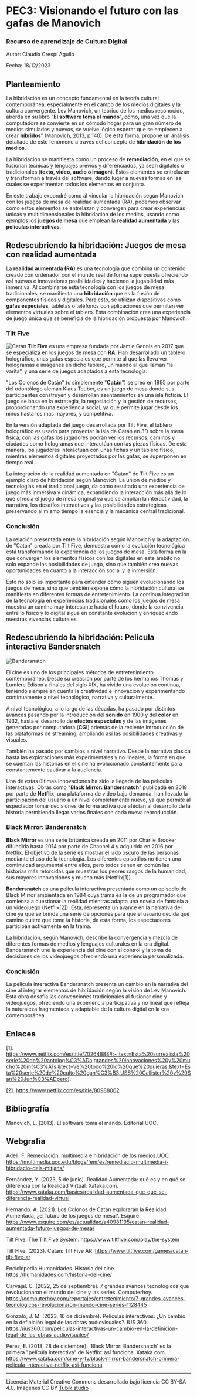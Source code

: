 # PEC3: Visionando el futuro con las gafas de Manovich 

### Recurso de aprendizaje de Cultura Digital 


Autor: Claudia Crespí Aguiló


Fecha: 18/12/2023



## Planteamiento
La hibridación es un concepto fundamental en la teoría cultural contemporánea, especialmente en el campo de los medios digitales y la cultura convergente. Lev Manovich, un teórico de los medios reconocido, aborda en su libro "**El software toma el mando**", cómo, una vez que la computadora se convierte en un cómodo hogar para un gran número de medios simulados y nuevos, se vuelve lógico esperar que se empiecen a crear **híbridos**” (Manovich, 2013, p.140). De esta forma, propone un análisis detallado de este fenómeno a través del concepto de **hibridación de los medios**.

La hibridación se manifiesta como un proceso de **remediación**, en el que se fusionan técnicas y lenguajes previos y diferenciados, ya sean digitales o tradicionales (**texto, video, audio o imágen**). Estos elementos se entrelazan y transforman a través del software, dando lugar a nuevas formas en las cuales se experimentan todos los elementos en conjunto. 

En este trabajo expondré como al vincular la hibridación según Manovich con los juegos de mesa de realidad aumentada (RA), podemos observar cómo estos elementos se entrelazan y convergen para crear experiencias únicas y multidimensionales
la hibridación de los medios, usando como ejemplos los **juegos de mesa** que emplean la **realidad aumentada** y las **películas interactivas**.



## Redescubriendo la hibridación: Juegos de mesa con realidad aumentada
La **realidad aumentada (RA)** es una tecnología que combina un contenido creado con ordenador con el mundo real de forma superpuesta ofreciendo así nuevas e innovadoras posibilidades y haciendo la jugabilidad más inmersiva. Al combinarse esta tecnología con los juegos de mesa tradicionales, se manifiesta una **hibridación** que es la fusión de componentes físicos y digitales. Para esto, se utilizan dispositivos como **gafas especiales**, tabletas o teléfonos con aplicaciones que permiten ver elementos virtuales sobre el tablero. Esta combinación crea una experiencia de juego única que se beneficia de la hibridación propuesta por Manovich.

### Tilt Five
![Catán](https://github.com/Claudiacca2/PEC3_Manovich_Reloaded/commit/c0908a5d3af8ae168be41a0a433cbf9b873dc897)
**Tilt Five** es una empresa fundada por Jamie Gennis en 2017 que se especializa en los juegos de mesa con **RA**. Han desarrollado un tablero holográfico, unas gafas especiales que permite al que las lleva ver hologramas e imágenes en dicho tablero, un mando al que llaman “la varita”, y una serie de juegos adaptados a esta tecnología.

"Los Colonos de Catán" (o simplemente "**Catán**") se creó en 1995 por parte del odontólogo alemán Klaus Teuber, es un juego de mesa donde sus participantes construyen y desarrollan asentamientos en una isla ficticia. El juego se basa en la estrategia, la negociación y la gestión de recursos, proporcionando una experiencia social, ya que permite jugar desde los niños hasta los más mayores, y competitiva. 

En la versión adaptada del juego desarrollada por Tilt Five, el tablero holográfico es usado para proyectar la isla de Catán en 3D sobre la mesa física, con las gafas los jugadores podrán ver los recursos, caminos y ciudades como hologramas que interactúan con las piezas físicas. De esta manera, los jugadores interactúan con unas fichas y un tablero físico, mientras elementos digitales proyectados por las gafas, se superponen en tiempo real.

La integración de la realidad aumentada en "Catan" de Tilt Five es un ejemplo claro de hibridación según Manovich. La unión de medios y tecnologías en el tradicional juego, da como resultado una experiencia de juego más inmersiva y dinámica, expandiendo la interacción más allá de lo que ofrecía el juego de mesa original ya que se amplían la interactividad, la narrativa, los desafíos interactivos y las posibilidades estratégicas, preservando al mismo tiempo la esencia y la mecánica central tradicional.

### Conclusión
La relación presentada entre la hibridación según Manovich y la adaptación de "Catán" creada por Tilt Five, demuestra cómo la evolución tecnológica está transformando la experiencia de los juegos de mesa. Esta forma en la que convergen los elementos físicos con los digitales en este ámbito no solo expande las posibilidades de juego, sino que también crea nuevas oportunidades en cuanto a la interacción social y la inmersión.

Esto no sólo es importante para entender cómo siguen evolucionando los juegos de mesa, sino que también expone cómo la hibridación cultural se manifiesta en diferentes formas de entretenimiento. La continua integración de la tecnología en experiencias tradicionales como los juegos de mesa muestra un camino muy interesante hacia el futuro, donde la convivencia entre lo físico y lo digital sigue en constante evolución y enriqueciendo nuestras vivencias culturales.



## Redescubriendo la hibridación: Película interactiva Bandersnatch
![Bandersnatch](https://github.com/Claudiacca2/PEC3_Manovich_Reloaded/commit/71aa187310891e55d45398d6f84f7f09ffdca0ef)

El cine es uno de los principales métodos de entretenimiento contemporáneo. Desde su creación  por parte de los hermanos Thomas y Lumière Edison a finales del siglo XIX, ha vivido una evolución continua, teniendo siempre en cuenta la creatividad e innovación y experimentando continuamente a nivel tecnológico, narrativa y culturalmente.

A nivel tecnológico, a lo largo de las décadas, ha pasado por distintos avances pasando por la introducción del **sonido** en 1900 y del **color** en 1932, hasta el desarrollo de **efectos especiales** y de las imágenes generadas por computadora (**CGI**) además de la reciente introducción de las plataformas de streaming, ampliando así las posibilidades creativas y visuales.

También ha pasado por cambios a nivel narrativo. Desde la narrativa clásica hasta las exploraciones más experimentales y no lineales, la forma en que se cuentan las historias en el cine ha evolucionado constantemente para constantemente cautivar a la audiencia.

Una de estas últimas innovaciones ha sido la llegada de las películas interactivas. Obras como "**Black Mirror: Bandersnatch**" publicada en 2018 por parte de **Netflix**, una plataforma de video bajo demanda, han llevado la participación del usuario a un nivel completamente nuevo, ya que permite al espectador tomar decisiones de forma activa que afectan al desarrollo de la historia permitiendo llegar varios finales con cada nueva reproducción.

### Black Mirror: Bandersnatch
**Black Mirror** es una serie británica creada en 2011 por Charlie Brooker difundida hasta 2014 por parte de Channel 4 y adquirida en 2016 por Netflix. El objetivo de la serie es mostrar el lado oscuro de las personas mediante el uso de la tecnología. Los diferentes episodios no tienen una continuidad argumental entre ellos, pero todos tienen en común las historias más retorcidas que muestran los peores rasgos de la humanidad, sus mayores innovaciones y mucho más (Netflix[1]).

**Bandersnatch** es una película interactiva presentada como un episodio de Black Mirror ambientada en 1984 cuya trama es la de un programador que comienza a cuestionar la realidad mientras adapta una novela de fantasía a un videojuego (Netflix[2]). Esta, representa un avance en la narrativa del cine ya que se brinda una serie de opciones para que el usuario decida qué camino quiere que tome la historia, de esta forma, los espectadores participan activamente en la trama.

La hibridación, según Manovich, describe la convergencia y mezcla de diferentes formas de medios y lenguajes culturales en la era digital. Bandersnatch une la experiencia del cine con el control y la toma de decisiones de los videojuegos ofreciendo una experiencia personalizada.

### Conclusión
La película interactiva Bandersnatch presenta un cambio en la narrativa del cine al integrar elementos de hibridación según la visión de Lev Manovich. Esta obra desafía las convenciones tradicionales al fusionar cine y videojuegos, ofreciendo una experiencia participativa y no lineal que refleja la naturaleza fragmentada y adaptable de la cultura digital en la era contemporánea.


## Enlaces
[1]. https://www.netflix.com/es/title/70264888#:~:text=Esta%20surrealista%20serie%20de%20antolog%C3%ADa,grandes%20innovaciones%20y%20mucho%20m%C3%A1s.&text=Ve%20todo%20lo%20que%20quieras.&text=Esta%20serie%20de%20culto%20gan%C3%B3,USS%20Callister%20y%20San%20Jun%C3%ADpero).

[2]. https://www.netflix.com/es/title/80988062


## Bibliografía
Manovich, L. (2013). El software toma el mando. Editorial UOC.

## Webgrafía
Adell, F. Remediación, multimedia e hibridación de los medios.UOC. https://multimedia.uoc.edu/blogs/fem/es/remediacio-multimedia-i-hibridacio-dels-mitjans/

Fernández, Y. (2023, 5 de junio). Realidad Aumentada: qué es y en qué se diferencia con la Realidad Virtual. Xataka.com. https://www.xataka.com/basics/realidad-aumentada-que-que-se-diferencia-realidad-virtual

Hernando. A. (2021). Los Colonos de Catán explorarán la Realidad Aumentada, ¿el futuro de los juegos de mesa?. Esquire.
https://www.esquire.com/es/actualidad/a40981195/catan-realidad-aumentada-futuro-juegos-de-mesa/

Tilt FIve. The TIlt Five System. 
https://www.tiltfive.com/play/the-system

Tilt FIve. (2023). Catan: Tilt Five AR. 
https://www.tiltfive.com/games/catan-tilt-five-ar

Enciclopedia Humanidades. Historia del cine. 
https://humanidades.com/historia-del-cine/

Carvajal. C. (2022, 25 de septiembre). 7 grandes avances tecnológicos que revolucionaron el mundo del cine y las series. Computerhoy.
https://computerhoy.com/reportajes/entretenimiento/7-grandes-avances-tecnologicos-revolucionaron-mundo-cine-series-1128445

Gonzalo, J. M. (2023, 16 de diciembre). Películas interactivas: ¿Un cambio en la definición legal de las obras audiovisuales?. IUS 360. https://ius360.com/peliculas-interactivas-un-cambio-en-la-definicion-legal-de-las-obras-audiovisuales/

Perez, E. (2018, 28 de diciembre). 'Black Mirror: Bandersnatch' es la primera "película interactiva" de Netflix: así funciona. Xataka.com. https://www.xataka.com/cine-y-tv/black-mirror-bandersnatch-primera-pelicula-interactiva-netflix-asi-funciona

----

Licencia: Material Creative Commons desarrollado bajo licencia CC BY-SA 4.0. Imágenes CC BY [Tubik studio](https://blog.tubikstudio.com/how-to-create-original-flat-illustrations-designers-tips/) 

